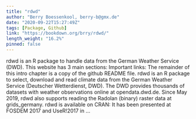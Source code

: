 ```yaml
---
title: "rdwd"
author: "Berry Boessenkool, berry-b@gmx.de"
date: "2020-09-22T15:27:49Z"
tags: [Package, Github]
link: "https://bookdown.org/brry/rdwd/"
length_weight: "16.2%"
pinned: false
---
```


rdwd is an R package to handle data from the German Weather Service (DWD). This website has 3 main sections: Important links: The remainder of this intro chapter is a copy of the github README file. rdwd is an R package to select, download and read climate data from the German Weather Service (Deutscher Wetterdienst, DWD). The DWD provides thousands of datasets with weather observations online at opendata.dwd.de. Since May 2019, rdwd also supports reading the Radolan (binary) raster data at grids_germany. rdwd is available on CRAN: It has been presented at FOSDEM 2017 and UseR!2017 in ...
